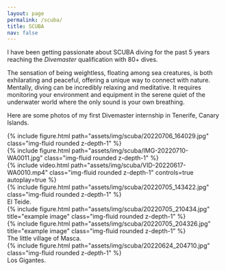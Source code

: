 ```yaml
---
layout: page
permalink: /scuba/
title: SCUBA
nav: false
---
```


I have been getting passionate about SCUBA diving for the past 5 years reaching the _Divemaster_ qualification with 80+ dives. 

The sensation of being weightless, floating among sea creatures, is both exhilarating and peaceful, offering a unique way to connect with nature. Mentally, diving can be incredibly relaxing and meditative. It requires monitoring your environment and equipment in the serene quiet of the underwater world where the only sound is your own breathing.

Here are some photos of my first Divemaster internship in Tenerife, Canary Islands.

<div class="row">
    <div class="col mt-3 mt-md-0">
        {% include figure.html path="assets/img/scuba/20220706_164029.jpg" class="img-fluid rounded z-depth-1" %}
    </div>
</div>


<div class="row">
    <div class="col mt-3 mt-md-0">
        {% include figure.html path="assets/img/scuba/IMG-20220710-WA0011.jpg" class="img-fluid rounded z-depth-1" %}
    </div>
</div>

<div class="row mt-3">
    <div class="col-sm mt-3 mt-md-0">
        {% include video.html path="assets/img/scuba/VID-20220617-WA0010.mp4" class="img-fluid rounded z-depth-1" controls=true autoplay=true %}
    </div>
</div>


<div class="row mt-3">
    <div class="col-sm mt-3 mt-md-0">
        {% include figure.html path="assets/img/scuba/20220705_143422.jpg" class="img-fluid rounded z-depth-1" %}
    </div>
</div>
<div class="caption">
    El Teide.
</div>

<div class="row justify-content-sm-center">
    <div class="col-sm-8 mt-3 mt-md-0">
        {% include figure.html path="assets/img/scuba/20220705_210434.jpg" title="example image" class="img-fluid rounded z-depth-1" %}
    </div>
    <div class="col-sm-4 mt-3 mt-md-0">
        {% include figure.html path="assets/img/scuba/20220705_204326.jpg" title="example image" class="img-fluid rounded z-depth-1" %}
    </div>
</div>
<div class="caption">
    The little village of Masca.
</div>


<div class="row mt-3">
    <div class="col-sm mt-3 mt-md-0">
        {% include figure.html path="assets/img/scuba/20220624_204710.jpg" class="img-fluid rounded z-depth-1" %}
    </div>
</div>
<div class="caption">
    Los Gigantes.
</div>



